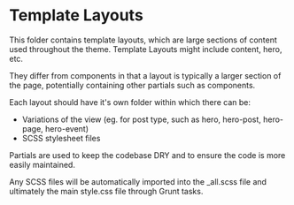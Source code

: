 # Template Layouts

This folder contains template layouts, which are large sections of content used throughout the theme. Template Layouts might include content, hero, etc.

They differ from components in that a layout is typically a larger section of the page, potentially containing other partials such as components.

Each layout should have it's own folder within which there can be:
- Variations of the view (eg. for post type, such as hero, hero-post, hero-page, hero-event)
- SCSS stylesheet files

Partials are used to keep the codebase DRY and to ensure the code is more easily maintained.

Any SCSS files will be automatically imported into the _all.scss file and ultimately the main style.css file through Grunt tasks.
